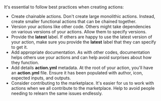 It's essential to follow best practices when creating actions:

 -  Create chainable actions. Don't create large monolithic actions. Instead, create smaller functional actions that can be chained together.
 -  Version your actions like other code. Others might take dependencies on various versions of your actions. Allow them to specify versions.
 -  Provide the **latest** label. If others are happy to use the latest version of your action, make sure you provide the **latest** label that they can specify to get it.
 -  Add appropriate documentation. As with other codes, documentation helps others use your actions and can help avoid surprises about how they function.
 -  Add details **action.yml** metadata. At the root of your action, you'll have an **action.yml** file. Ensure it has been populated with author, icon, expected inputs, and outputs.
 -  Consider contributing to the marketplace. It's easier for us to work with actions when we all contribute to the marketplace. Help to avoid people needing to relearn the same issues endlessly.
